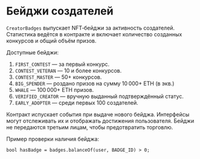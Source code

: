 # Бейджи создателей

`CreatorBadges` выпускает NFT‑бейджи за активность создателей. Статистика ведётся в контракте и включает количество созданных конкурсов и общий объём призов.

Доступные бейджи:

1. `FIRST_CONTEST` — за первый конкурс.
2. `CONTEST_VETERAN` — 10 и более конкурсов.
3. `CONTEST_MASTER` — 50+ конкурсов.
4. `BIG_SPENDER` — роздано призов на сумму 10 000+ ETH (в экв.)
5. `WHALE` — 100 000+ ETH призов.
6. `VERIFIED_CREATOR` — вручную выданный подтверждённый статус.
7. `EARLY_ADOPTER` — среди первых 100 создателей.

Контракт испускает события при выдаче нового бейджа. Интерфейсы могут отслеживать их и отображать достижения пользователя. Бейджи не передаются третьим лицам, чтобы предотвратить торговлю.

Пример проверки наличия бейджа:
```solidity
bool hasBadge = badges.balanceOf(user, BADGE_ID) > 0;
```
